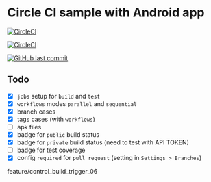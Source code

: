 # Circle CI sample with Android app

[![CircleCI](https://circleci.com/gh/anhtzh/ci-circle-config-andoid-app.svg?style=shield&circle-token=a25606bfd2dd99d43c875876b4761958a88084fb)](https://circleci.com/gh/anhtzh/ci-circle-config-andoid-app)

[![CircleCI](https://circleci.com/gh/anhtzh/ci-circle-config-andoid-app.svg?style=svg&circle-token=a25606bfd2dd99d43c875876b4761958a88084fb)](https://circleci.com/gh/anhtzh/ci-circle-config-andoid-app)

[![GitHub last commit](https://img.shields.io/github/last-commit/anhtzh/ci-circle-config-andoid-app.svg)](https://img.shields.io/github/last-commit/anhtzh/ci-circle-config-andoid-app.svg)

## Todo
 - [x] `jobs` setup for `build` and `test`
 - [x] `workflows` modes `parallel` and `sequential`
 - [x] branch cases
 - [x] tags cases (with `workflows`)
 - [ ] apk files
 - [x] badge for `public` build status
 - [x] badge for `private` build status (need to test with API TOKEN)
 - [ ] badge for test coverage
 - [x] config `required` for `pull request` (setting in `Settings > Branches`)
 
feature/control_build_trigger_06
